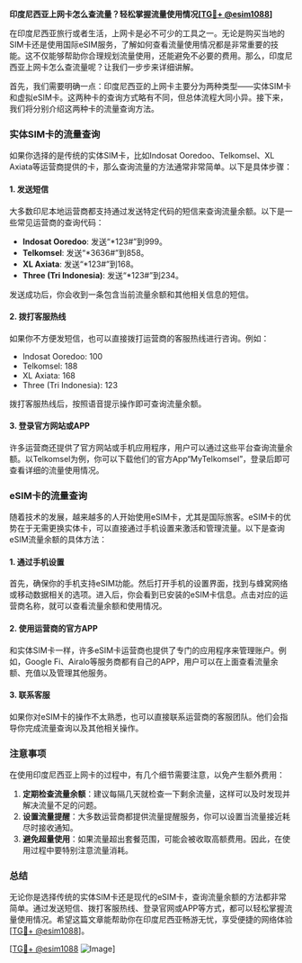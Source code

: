 **印度尼西亚上网卡怎么查流量？轻松掌握流量使用情况[[TG💪+ @esim1088](https://t.me/s/esim1088)]**

在印度尼西亚旅行或者生活，上网卡是必不可少的工具之一。无论是购买当地的SIM卡还是使用国际eSIM服务，了解如何查看流量使用情况都是非常重要的技能。这不仅能够帮助你合理规划流量使用，还能避免不必要的费用。那么，印度尼西亚上网卡怎么查流量呢？让我们一步步来详细讲解。

首先，我们需要明确一点：印度尼西亚的上网卡主要分为两种类型——实体SIM卡和虚拟eSIM卡。这两种卡的查询方式略有不同，但总体流程大同小异。接下来，我们将分别介绍这两种卡的流量查询方法。

### 实体SIM卡的流量查询

如果你选择的是传统的实体SIM卡，比如Indosat Ooredoo、Telkomsel、XL Axiata等运营商提供的卡，那么查询流量的方法通常非常简单。以下是具体步骤：

#### 1. **发送短信**
   大多数印尼本地运营商都支持通过发送特定代码的短信来查询流量余额。以下是一些常见运营商的查询代码：
   
   - **Indosat Ooredoo**: 发送“*123#”到999。
   - **Telkomsel**: 发送“*3636#”到858。
   - **XL Axiata**: 发送“*123#”到168。
   - **Three (Tri Indonesia)**: 发送“*123#”到234。

   发送成功后，你会收到一条包含当前流量余额和其他相关信息的短信。

#### 2. **拨打客服热线**
   如果你不方便发短信，也可以直接拨打运营商的客服热线进行咨询。例如：
   
   - Indosat Ooredoo: 100
   - Telkomsel: 188
   - XL Axiata: 168
   - Three (Tri Indonesia): 123

   拨打客服热线后，按照语音提示操作即可查询流量余额。

#### 3. **登录官方网站或APP**
   许多运营商还提供了官方网站或手机应用程序，用户可以通过这些平台查询流量余额。以Telkomsel为例，你可以下载他们的官方App“MyTelkomsel”，登录后即可查看详细的流量使用情况。

### eSIM卡的流量查询

随着技术的发展，越来越多的人开始使用eSIM卡，尤其是国际旅客。eSIM卡的优势在于无需更换实体卡，可以直接通过手机设置来激活和管理流量。以下是查询eSIM流量余额的具体方法：

#### 1. **通过手机设置**
   首先，确保你的手机支持eSIM功能。然后打开手机的设置界面，找到与蜂窝网络或移动数据相关的选项。进入后，你会看到已安装的eSIM卡信息。点击对应的运营商名称，就可以查看流量余额和使用情况。

#### 2. **使用运营商的官方APP**
   和实体SIM卡一样，许多eSIM卡运营商也提供了专门的应用程序来管理账户。例如，Google Fi、Airalo等服务商都有自己的APP，用户可以在上面查看流量余额、充值以及管理其他服务。

#### 3. **联系客服**
   如果你对eSIM卡的操作不太熟悉，也可以直接联系运营商的客服团队。他们会指导你完成流量查询以及其他相关操作。

### 注意事项

在使用印度尼西亚上网卡的过程中，有几个细节需要注意，以免产生额外费用：

1. **定期检查流量余额**：建议每隔几天就检查一下剩余流量，这样可以及时发现并解决流量不足的问题。
2. **设置流量提醒**：大多数运营商都提供流量提醒服务，你可以设置当流量接近耗尽时接收通知。
3. **避免超量使用**：如果流量超出套餐范围，可能会被收取高额费用。因此，在使用过程中要特别注意流量消耗。

### 总结

无论你是选择传统的实体SIM卡还是现代的eSIM卡，查询流量余额的方法都非常简单。通过发送短信、拨打客服热线、登录官网或APP等方式，都可以轻松掌握流量使用情况。希望这篇文章能帮助你在印度尼西亚畅游无忧，享受便捷的网络体验[[TG💪+ @esim1088](https://t.me/s/esim1088)]。

[[TG💪+ @esim1088](https://t.me/s/esim1088) ![Image](https://i.postimg.cc/4NQfJmqS/Snipaste-2025-05-13-00-14-12.png)]